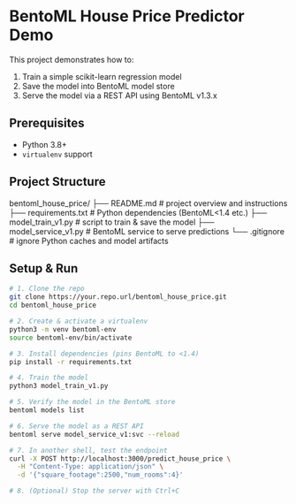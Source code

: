 # BentoML House Price Predictor Demo

This project demonstrates how to:
1. Train a simple scikit-learn regression model  
2. Save the model into BentoML model store  
3. Serve the model via a REST API using BentoML v1.3.x  

## Prerequisites
- Python 3.8+  
- `virtualenv` support  

## Project Structure

bentoml_house_price/
├── README.md # project overview and instructions
├── requirements.txt # Python dependencies (BentoML<1.4 etc.)
├── model_train_v1.py # script to train & save the model
├── model_service_v1.py # BentoML service to serve predictions
└── .gitignore # ignore Python caches and model artifacts

## Setup & Run

```bash
# 1. Clone the repo
git clone https://your.repo.url/bentoml_house_price.git
cd bentoml_house_price

# 2. Create & activate a virtualenv
python3 -m venv bentoml-env
source bentoml-env/bin/activate

# 3. Install dependencies (pins BentoML to <1.4)
pip install -r requirements.txt

# 4. Train the model
python3 model_train_v1.py

# 5. Verify the model in the BentoML store
bentoml models list

# 6. Serve the model as a REST API
bentoml serve model_service_v1:svc --reload

# 7. In another shell, test the endpoint
curl -X POST http://localhost:3000/predict_house_price \
  -H "Content-Type: application/json" \
  -d '{"square_footage":2500,"num_rooms":4}'

# 8. (Optional) Stop the server with Ctrl+C